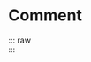 # Comment
<!DOCTYPE html>
<html lang="zh-CN">

<head>
    <meta charset="utf-8">
    <meta name="viewport" content="width=device-width,initial-scale=1">
    <title>留言板</title>
    <link rel="icon" href="/11.png">
    <link rel="stylesheet" href="https://11.csy2022.top/waline.css">
    <style>
    color-scheme: light dark;
    background-color: color-mix(in srgb, Canvas, CanvasText 2.5%);
    color: color-mix(in srgb, CanvasText, Canvas 15%);
    </style>
    <script type="module">
    import { init } from 'https://unpkg.com/@waline/client@v3/dist/waline.js';
    const locale = {nick: '昵称（填写QQ号有惊喜）',mail: '邮箱（可不填）',link: '网址（可不填）',admin: '站长',reactionTitle: '描述一下你的心情:',comment: '留言',placeholder: '以手写心，畅所欲言。',sofa: '来留言吧～',submit: '留言',login: '登录（发留言不用登录）',};
    init({
    el: '#waline',
    serverURL: 'https://comments.csy2022.top',
    search: false,
    reaction: true,
    comment: true,
    pageview: true,
    lang: "zh-CN",
    locale,
    emoji: ['https://npm.onmicrosoft.cn/@waline/emojis@1.1.0/bilibili','https://npm.onmicrosoft.cn/@waline/emojis@1.1.0/qq',],})
</script>
</head>
<body>
::: raw
<div id="waline" class="vp-raw" style="max-width: 800px;margin: 0 auto;"></div>
:::
</body>
</html>
